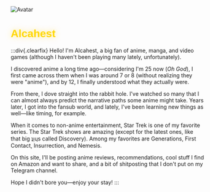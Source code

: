 ﻿![Avatar](https://cdn.discordapp.com/avatars/232607297891729410/4e9c914177ae42da80a18243713076cb.webp?size=64 "{.img-circle .img-border style='display: block; margin: 0 auto; margin-bottom: -25px; height: 4em; width: auto;'}")

# <span style="font-family: 'Endor', Arial, sans-serif; color: #FFD700; text-shadow: 0 0 15px rgba(255, 215, 0, 0.5);">Alcahest</span>

:::div{.clearfix}
Hello! I'm Alcahest, a big fan of anime, manga, and video games (although I haven't been playing many lately, unfortunately).

I discovered anime a long time ago—considering I'm 25 now (*Oh God*), I first came across them when I was around 7 or 8 (without realizing they were "anime"), and by 12, I finally understood what they actually were.

From there, I dove straight into the rabbit hole. I've watched so many that I can almost always predict the narrative paths some anime might take.
Years later, I got into the fansub world, and lately, I've been learning new things as well—like timing, for example.

When it comes to non-anime entertainment, Star Trek is one of my favorite series. The Star Trek shows are amazing (except for the latest ones, like that big ʇᴉɥs called Discovery). Among my favorites are Generations, First Contact, Insurrection, and Nemesis.

On this site, I'll be posting anime reviews, recommendations, cool stuff I find on Amazon and want to share, and a bit of shitposting that I don't put on my Telegram channel.

Hope I didn't bore you—enjoy your stay!
:::
